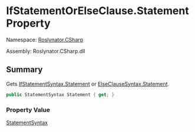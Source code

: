 # IfStatementOrElseClause\.Statement Property

Namespace: [Roslynator.CSharp](../../README.md)

Assembly: Roslynator\.CSharp\.dll

## Summary

Gets [IfStatementSyntax.Statement](https://docs.microsoft.com/en-us/dotnet/api/microsoft.codeanalysis.csharp.syntax.ifstatementsyntax.statement) or [ElseClauseSyntax.Statement](https://docs.microsoft.com/en-us/dotnet/api/microsoft.codeanalysis.csharp.syntax.elseclausesyntax.statement)\.

```csharp
public StatementSyntax Statement { get; }
```

### Property Value

[StatementSyntax](https://docs.microsoft.com/en-us/dotnet/api/microsoft.codeanalysis.csharp.syntax.statementsyntax)

